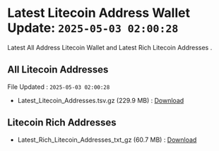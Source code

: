 # Latest Litecoin Address Wallet Update: `2025-05-03 02:00:28`

Latest All Address Litecoin Wallet and Latest Rich Litecoin Addresses .

## All Litecoin Addresses

File Updated : `2025-05-03 02:00:28`

- Latest_Litecoin_Addresses.tsv.gz (229.9 MB) : [Download](https://github.com/Pymmdrza/Rich-Address-Wallet/releases/tag/Litecoin)

## Litecoin Rich Addresses

- Latest_Rich_Litecoin_Addresses_txt_gz (60.7 MB) : [Download](https://github.com/Pymmdrza/Rich-Address-Wallet/releases/tag/Litecoin)
